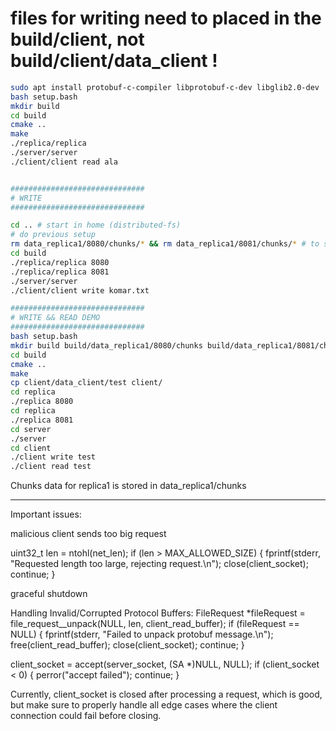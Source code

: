
# files for writing need to placed in the build/client, not build/client/data_client !
   ```bash
sudo apt install protobuf-c-compiler libprotobuf-c-dev libglib2.0-dev
bash setup.bash
mkdir build
cd build
cmake ..
make
./replica/replica
./server/server
./client/client read ala


##############################
# WRITE
##############################

cd .. # start in home (distributed-fs)
# do previous setup
rm data_replica1/8080/chunks/* && rm data_replica1/8081/chunks/* # to see that (many) replicas write the chunks
cd build
./replica/replica 8080
./replica/replica 8081
./server/server
./client/client write komar.txt

##############################
# WRITE && READ DEMO
##############################
bash setup.bash
mkdir build build/data_replica1/8080/chunks build/data_replica1/8081/chunks
cd build
cmake ..
make
cp client/data_client/test client/
cd replica
./replica 8080
cd replica
./replica 8081
cd server
./server
cd client
./client write test
./client read test
   ```

Chunks data for replica1 is stored in data_replica1/chunks


------------------------------------------------------------------------
Important issues:

malicious client sends too big request

uint32_t len = ntohl(net_len);
if (len > MAX_ALLOWED_SIZE) {
    fprintf(stderr, "Requested length too large, rejecting request.\n");
    close(client_socket);
    continue;
}

graceful shutdown

Handling Invalid/Corrupted Protocol Buffers:
FileRequest *fileRequest = file_request__unpack(NULL, len, client_read_buffer);
if (fileRequest == NULL) {
    fprintf(stderr, "Failed to unpack protobuf message.\n");
    free(client_read_buffer);
    close(client_socket);
    continue;
}

client_socket = accept(server_socket, (SA *)NULL, NULL);
if (client_socket < 0) {
    perror("accept failed");
    continue;
}


Currently, client_socket is closed after processing a request, which is good, but make sure to properly handle all edge cases where the client connection could fail before closing.
